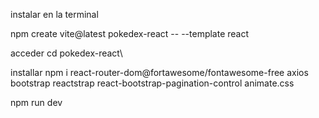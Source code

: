 
instalar en la terminal

npm create vite@latest pokedex-react -- --template react

acceder
cd pokedex-react\

installar
npm i react-router-dom@fortawesome/fontawesome-free axios bootstrap reactstrap react-bootstrap-pagination-control animate.css

npm run dev